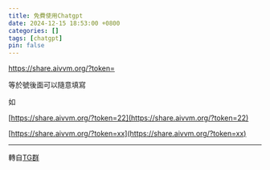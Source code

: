 ```yaml
---
title: 免費使用Chatgpt
date: 2024-12-15 18:53:00 +0800
categories: []
tags: [chatgpt]
pin: false
---
```


https://share.aivvm.org/?token=

等於號後面可以隨意填寫

如 

[https://share.aivvm.org/?token=22](https://share.aivvm.org/?token=22)

[https://share.aivvm.org/?token=xx](https://share.aivvm.org/?token=xx)



------



轉自[TG群](https://t.me/sanhonghua)
